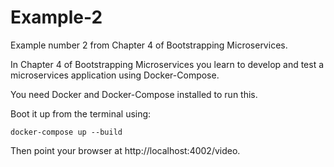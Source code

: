 # Example-2

Example number 2 from Chapter 4 of Bootstrapping Microservices.

In Chapter 4 of Bootstrapping Microservices you learn to develop and test a microservices application using Docker-Compose.

You need Docker and Docker-Compose installed to run this.

Boot it up from the terminal using:

    docker-compose up --build

Then point your browser at http://localhost:4002/video.